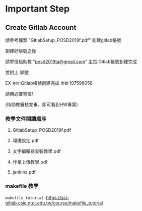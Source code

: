 # Important Step
## Create Gitlab Account
請參考檔案 "GitlabSetup_POSD2019f.pdf" 
創建gitlab帳號

創建好帳號之後

請寄信給助教
 "posd2019ta@gmail.com"
主旨:Gitlab帳號創建完成
 
並附上 學號 

EX 
`主旨`:Gitlab帳號創建完成
`學號`:107598058  

請務必要寄信!

(待助教審核完畢，即可看到HW專案)

### 教學文件閱讀順序
1. GitlabSetup_POSD2019f.pdf 

2. 環境設定.pdf

3. 文字編輯器安裝教學.pdf 

4. 作業上傳教學.pdf 

5. jenkins.pdf

### makefile 教學 ###
`makefile_tutorial`: https://ssl-gitlab.csie.ntut.edu.tw/course/makefile_tutorial